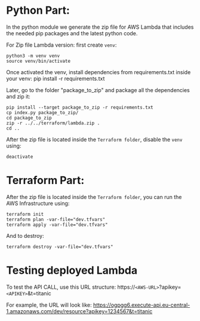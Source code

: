
# Python Part:
In the python module we generate the zip file for AWS Lambda that includes the needed pip packages and the latest python code.

For Zip file Lambda version:
first create `venv`:
```
python3 -m venv venv
source venv/bin/activate
```

Once activated the venv, install dependencies from requirements.txt inside your venv:
pip install -r requirements.txt


Later, go to the folder "package_to_zip" and package all the dependencies and zip it:
```
pip install --target package_to_zip -r requirements.txt
cp index.py package_to_zip/
cd package_to_zip
zip -r ../../terraform/lambda.zip .
cd ..
```

After the zip file is located inside the `Terraform folder`, disable the `venv` using:
```
deactivate
```


# Terraform Part:
After the zip file is located inside the `Terraform folder`, you can run the AWS Infrastructure using:
```
terraform init
terraform plan -var-file="dev.tfvars"
terraform apply -var-file="dev.tfvars"
```

And to destroy:
```
terraform destroy -var-file="dev.tfvars"
```


# Testing deployed Lambda
To test the API CALL, use this URL structure: https://`<AWS-URL>`?apikey=`<APIKEY>`&t=titanic

For example, the URL will look like: https://ogpgg6.execute-api.eu-central-1.amazonaws.com/dev/resource?apikey=1234567&t=titanic